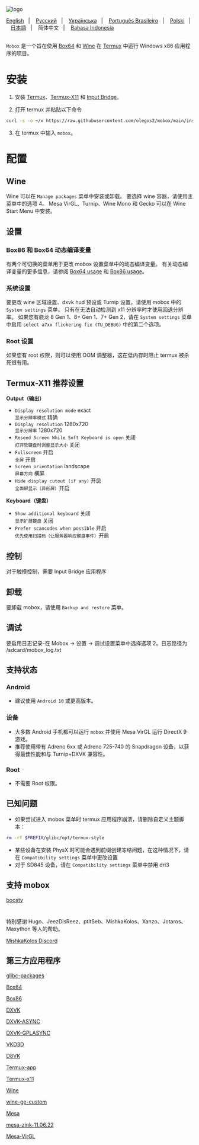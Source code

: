 ![logo](docs/img/logo.png "logo")

<a href="https://github.com/olegos2/mobox/blob/main">English</a>
&nbsp;&nbsp;| &nbsp;&nbsp;
<a href="https://github.com/olegos2/mobox/blob/main/README-ru.md">Русский</a>
&nbsp;&nbsp;| &nbsp;&nbsp;
<a href="https://github.com/olegos2/mobox/blob/main/README-ua.md">Українська</a>
&nbsp;&nbsp;| &nbsp;&nbsp;
<a href="https://github.com/olegos2/mobox/blob/main/README-pt_BR.md">Português Brasileiro</a>
&nbsp;&nbsp;| &nbsp;&nbsp;
<a href="https://github.com/olegos2/mobox/blob/main/README-pl.md">Polski</a>
&nbsp;&nbsp;| &nbsp;&nbsp;
<a href="https://github.com/olegos2/mobox/blob/main/README-ja.md">日本語</a>
&nbsp;&nbsp;| &nbsp;&nbsp;
简体中文
&nbsp;&nbsp;| &nbsp;&nbsp;
<a href="https://github.com/olegos2/mobox/blob/main/README-id.md">Bahasa Indonesia</a>

##

`Mobox` 是一个旨在使用 [Box64](https://github.com/ptitSeb/box64) 和 [Wine](https://www.winehq.org/) 在 [Termux](https://github.com/termux/termux-app) 中运行 Windows x86 应用程序的项目。

# 安装
1. 安装 [Termux](https://f-droid.org/repo/com.termux_118.apk)、[Termux-X11](https://raw.githubusercontent.com/olegos2/mobox/main/components/termux-x11.apk) 和 [Input Bridge](https://raw.githubusercontent.com/olegos2/mobox/main/components/inputbridge.apk)。

2. 打开 termux 并粘贴以下命令

```bash
curl -s -o ~/x https://raw.githubusercontent.com/olegos2/mobox/main/install && . ~/x
```

3. 在 termux 中输入 `mobox`。

# 配置
## Wine
Wine 可以在 `Manage packages` 菜单中安装或卸载。
要选择 wine 容器，请使用主菜单中的选项 4。
Mesa VirGL、Turnip、Wine Mono 和 Gecko 可以在 Wine Start Menu 中安装。
## 设置
### Box86 和 Box64 动态编译变量
有两个可切换的菜单用于更改 mobox 设置菜单中的动态编译变量。
有关动态编译变量的更多信息，请参阅 [Box64 usage](https://github.com/ptitSeb/box64/blob/main/docs/USAGE.md) 和 [Box86 usage](https://github.com/ptitSeb/box86/blob/master/docs/USAGE.md)。
### 系统设置
要更改 wine 区域设置、dxvk hud 预设或 Turnip 设置，请使用 mobox 中的 `System settings` 菜单。
只有在无法自动检测到 x11 分辨率时才使用回退分辨率。
如果您有骁龙 8 Gen 1、8+ Gen 1、7+ Gen 2，请在 `System settings` 菜单中启用 `select a7xx flickering fix (TU_DEBUG)` 中的第二个选项。
### Root 设置
如果您有 root 权限，则可以使用 OOM 调整器，这在低内存时阻止 termux 被杀死很有用。
## Termux-X11 推荐设置
**Output（输出）**
* `Display resolution mode` exact  
  `显示分辨率模式` 精确
* `Display resolution` 1280x720  
   `显示分辨率` 1280x720
* `Reseed Screen While Soft Keyboard is open` 关闭  
   `打开软键盘时调整显示大小` 关闭
* `Fullscreen` 开启  
   `全屏` 开启
* `Screen orientation` landscape  
   `屏幕方向` 横屏
* `Hide display cutout (if any)` 开启  
  `全面屏显示（异形屏）`开启

**Keyboard（键盘）**
* `Show additional keyboard` 关闭  
   `显示扩展键盘` 关闭
* `Prefer scancodes when possible` 开启  
   `优先使用扫描码（让服务器响应键盘事件）`开启
## 控制
对于触摸控制，需要 Input Bridge 应用程序
## 卸载
要卸载 mobox，请使用 `Backup and restore` 菜单。
## 调试
要启用日志记录-在 Mobox -> 设置 -> 调试设置菜单中选择选项 2。日志路径为 /sdcard/mobox_log.txt

## 支持状态
### Android
* 建议使用 `Android 10` 或更高版本。
### 设备
* 大多数 Android 手机都可以运行 `mobox` 并使用 Mesa VirGL 运行 DirectX 9 游戏。
* 推荐使用带有 Adreno 6xx 或 Adreno 725-740 的 Snapdragon 设备，以获得最佳性能和与 Turnip+DXVK 兼容性。
### Root
* 不需要 Root 权限。

## 已知问题
* 如果尝试进入 mobox 菜单时 termux 应用程序崩溃，请删除自定义主题脚本：
```bash
rm -rf $PREFIX/glibc/opt/termux-style
```
* 某些设备在安装 PhysX 时可能会遇到前缀创建冻结问题，在这种情况下，请在 `Compatibility settings` 菜单中更改设置
* 对于 SD845 设备，请在 `Compatibility settings` 菜单中禁用 dri3

## 支持 mobox
[boosty](https://boosty.to/olegos/donate)

#
特别感谢 Hugo、JeezDisReez、ptitSeb、MishkaKolos、Xanzo、Jotaros、Maxython 等人的帮助。

[MishkaKolos Discord](https://discord.gg/ZAQnZzbCXq)


## 第三方应用程序

[glibc-packages](https://github.com/termux-pacman/glibc-packages)

[Box64](https://github.com/ptitSeb/box64)

[Box86](https://github.com/ptitSeb/box86)

[DXVK](https://github.com/doitsujin/dxvk)

[DXVK-ASYNC](https://github.com/Sporif/dxvk-async)

[DXVK-GPLASYNC](https://gitlab.com/Ph42oN/dxvk-gplasync)

[VKD3D](https://github.com/lutris/vkd3d)

[D8VK](https://github.com/AlpyneDreams/d8vk)

[Termux-app](https://github.com/termux/termux-app)

[Termux-x11](https://github.com/termux/termux-x11)

[Wine](https://wiki.winehq.org/Licensing)

[wine-ge-custom](https://github.com/GloriousEggroll/wine-ge-custom)

[Mesa](https://docs.mesa3d.org/license.html)

[mesa-zink-11.06.22](https://github.com/alexvorxx/mesa-zink-11.06.22)

[Mesa-VirGL](https://github.com/alexvorxx/Mesa-VirGL)
